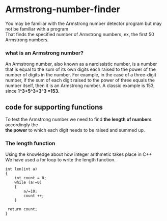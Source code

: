 # Armstrong-number-finder
You may be familiar with the Armstrong number detector program but may not be familiar with a program </br>
That finds the specified number of Armstrong numbers, ex, the first 50 Armstrong numbers.

### what is an Armstrong number?

An Armstrong number, also known as a narcissistic number, is a number that is equal to the sum of its own digits each raised to the power of the number of digits in the number. For example, in the case of a three-digit number, if the sum of each digit raised to the power of three equals the number itself, then it is an Armstrong number. A classic example is 153, since 
<strong>1^3+5^3+3^3 =153.</strong>

## code for supporting functions
To test the Armstrong number we need to find <strong>the length of numbers</strong> accordingly the <br> <strong> the power</strong>
to which each digit needs to be raised and summed up.

### The length function
Using the knowledge about how integer arithmetic takes place in C++ <br> 
We have used a for loop to write the length function.
```
int len(int a)
{
    int count = 0;
    while (a!=0)
    {
        a/=10;
        count ++;
    }
    
 return count;
}

```






